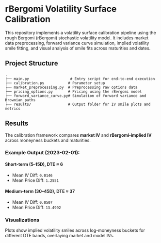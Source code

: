 
# rBergomi Volatility Surface Calibration

This repository implements a volatility surface calibration pipeline using the rough Bergomi (rBergomi) stochastic volatility model. It includes market data preprocessing, forward variance curve simulation, implied volatility smile fitting, and visual analysis of smile fits across maturities and dates.

## Project Structure

```
.
├── main.py                   # Entry script for end-to-end execution
├── calibration.py           # Parameter setup 
├── market_preprocessing.py  # Preprocessing raw options data
├── pricing_options.py       # Pricing using the rBergomi model
├── forward_variance_curve.py# Simulation of forward variance and Brownian paths
├── results/                 # Output folder for IV smile plots and metrics
```


## Results

The calibration framework compares **market IV** and **rBergomi-implied IV** across moneyness buckets and maturities.

### Example Output (2023-02-01):

#### Short-term (5–15D), DTE ≈ 6
- Mean IV Diff: `0.0146`
- Mean Price Diff: `1.2551`

#### Medium-term (30–45D), DTE ≈ 37
- Mean IV Diff: `0.0507`
- Mean Price Diff: `13.4992`

### Visualizations

Plots show implied volatility smiles across log-moneyness buckets for different DTE bands, overlaying market and model IVs.

